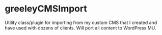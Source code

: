 # greeleyCMSImport
Utility class/plugin for importing from my custom CMS that I created and have used with dozens of clients. Will port all content to WordPress MU.

